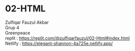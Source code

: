 # 02-HTML
Zulfiqar Fauzul Akbar </br>
Grup 4 </br>
Greenpeace </br>
replit : https://replit.com/@zulfiqarfauzul/02-Html#index.html </br>
Netlify : https://elegant-shannon-4a725e.netlify.app/